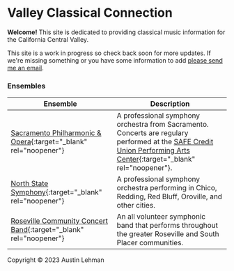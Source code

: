 # Valley Classical Connection

**Welcome!** This site is dedicated to providing classical music 
information for the California Central Valley.

This site is a work in progress so check back soon for more updates. If 
we're missing something or you have some information to add [please send 
me an email](mailto:tidy.idea5709@fastmail.com).

### Ensembles

| Ensemble | Description |
| ------------- | ------------- |
| [Sacramento Philharmonic & Opera](https://www.sacphilopera.org/){:target="_blank" rel="noopener"} | A professional symphony orchestra from Sacramento. Concerts are regulary performed at the [SAFE Credit Union Performing Arts Center](https://safecreditunionconventioncenter.com/Facility/PerformingArtsCenter){:target="_blank" rel="noopener"}. |
| [North State Symphony](https://northstatesymphony.org/){:target="_blank" rel="noopener"} | A professional symphony orchestra performing in Chico, Redding, Red Bluff, Oroville, and other cities. |
| [Roseville Community Concert Band](http://www.rosevilleband.com/){:target="_blank" rel="noopener"} | An all volunteer symphonic band that performs throughout the greater Roseville and South Placer communities. | 






Copyright © 2023 Austin Lehman
